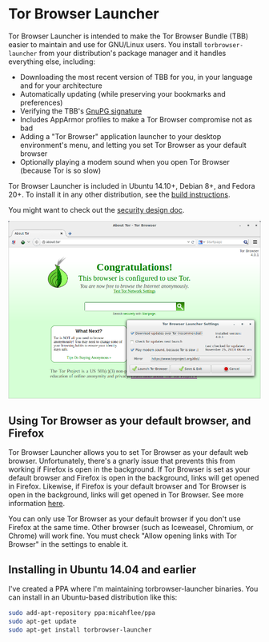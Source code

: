 # Tor Browser Launcher

Tor Browser Launcher is intended to make the Tor Browser Bundle (TBB) easier to maintain and use for GNU/Linux users. You install ```torbrowser-launcher``` from your distribution's package manager and it handles everything else, including:

* Downloading the most recent version of TBB for you, in your language and for your architecture
* Automatically updating (while preserving your bookmarks and preferences)
* Verifying the TBB's [GnuPG signature](http://www.gnupg.org/gph/en/manual/x135.html)
* Includes AppArmor profiles to make a Tor Browser compromise not as bad
* Adding a "Tor Browser" application launcher to your desktop environment's menu, and letting you set Tor Browser as your default browser
* Optionally playing a modem sound when you open Tor Browser (because Tor is so slow)

Tor Browser Launcher is included in Ubuntu 14.10+, Debian 8+, and Fedora 20+. To install it in any other distribution, see the [build instructions](/BUILD.md).

You might want to check out the [security design doc](/security_design.md).

![Tor Browser Launcher screenshot](/screenshot.png)

## Using Tor Browser as your default browser, and Firefox

Tor Browser Launcher allows you to set Tor Browser as your default web browser. Unfortunately, there's a gnarly issue that prevents this from working if Firefox is open in the background. If Tor Browser is set as your default browser and Firefox is open in the background, links will get opened in Firefox. Likewise, if Firefox is your default browser and Tor Browser is open in the background, links will get opened in Tor Browser. See more information [here](https://github.com/micahflee/torbrowser-launcher/issues/157).

You can only use Tor Browser as your default browser if you don't use Firefox at the same time. Other browser (such as Iceweasel, Chromium, or Chrome) will work fine. You must check "Allow opening links with Tor Browser" in the settings to enable it.

## Installing in Ubuntu 14.04 and earlier

I've created a PPA where I'm maintaining torbrowser-launcher binaries. You can install in an Ubuntu-based distribution like this:

```sh
sudo add-apt-repository ppa:micahflee/ppa
sudo apt-get update
sudo apt-get install torbrowser-launcher
```


